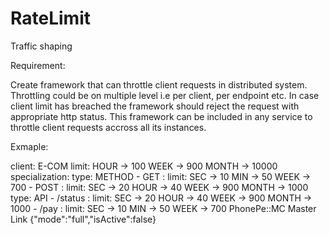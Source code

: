 # RateLimit

Traffic shaping

Requirement:

Create framework that can throttle client requests in distributed system. Throttling could be on multiple level i.e per client, per endpoint etc. In case client limit has breached the framework should reject the request with appropriate http status. This framework can be included in any service to throttle client
requests accross all its instances.


Exmaple:

client: 
E-COM
      limit:
           HOUR -> 100
WEEK -> 900
           MONTH  -> 10000
      specialization:
          type: METHOD
                 - GET :
             limit:
                   SEC -> 10
                   MIN -> 50
                   WEEK -> 700
       - POST :
             limit:
                   SEC -> 20
                   HOUR -> 40
                   WEEK -> 900
                   MONTH -> 1000
type: API
       - /status :
             limit:
                   SEC -> 20
                   HOUR -> 40
                   WEEK -> 900
                   MONTH -> 1000
       - /pay :
             limit:
                   SEC -> 10
                   MIN -> 50
                   WEEK -> 700
PhonePe::MC Master Link
{"mode":"full","isActive":false}
